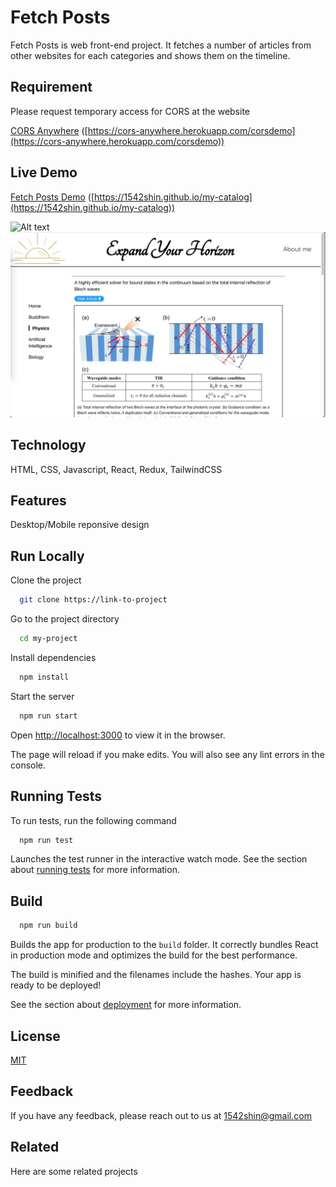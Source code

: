 
# Fetch Posts

Fetch Posts is web front-end project.
It fetches a number of articles from other websites for each categories and shows them on the timeline.

## Requirement

Please request temporary access for CORS at the website

[CORS Anywhere](https://cors-anywhere.herokuapp.com/corsdemo) ([https://cors-anywhere.herokuapp.com/corsdemo](https://cors-anywhere.herokuapp.com/corsdemo))

## Live Demo

[Fetch Posts Demo](https://1542shin.github.io/my-catalog) ([https://1542shin.github.io/my-catalog](https://1542shin.github.io/my-catalog))

![Alt text](/Demo-screenshot.png )
![Alt text](/Demo-screenshot2.png )

## Technology
HTML, CSS, Javascript, React, Redux, TailwindCSS

## Features

Desktop/Mobile reponsive design


## Run Locally

Clone the project

```bash
  git clone https://link-to-project
```

Go to the project directory

```bash
  cd my-project
```

Install dependencies

```bash
  npm install
```

Start the server

```bash
  npm run start
```

Open [http://localhost:3000](http://localhost:3000) to view it in the browser.

The page will reload if you make edits.
You will also see any lint errors in the console.
## Running Tests

To run tests, run the following command

```bash
  npm run test
```

Launches the test runner in the interactive watch mode.
See the section about [running tests](https://facebook.github.io/create-react-app/docs/running-tests) for more information.

## Build


```bash
  npm run build
```
Builds the app for production to the `build` folder. 
It correctly bundles React in production mode and optimizes the build for the best performance.

The build is minified and the filenames include the hashes. 
Your app is ready to be deployed!

See the section about [deployment](https://facebook.github.io/create-react-app/docs/deployment) for more information.

## License

[MIT](https://choosealicense.com/licenses/mit/)


## Feedback

If you have any feedback, please reach out to us at 1542shin@gmail.com


## Related

Here are some related projects

